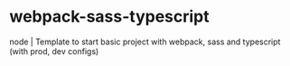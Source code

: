 # webpack-sass-typescript
 node | Template to start basic project with webpack, sass and typescript (with prod, dev configs)
